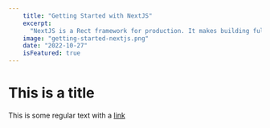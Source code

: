 ```yaml
---
    title: "Getting Started with NextJS"
    excerpt:
      "NextJS is a Rect framework for production. It makes building fullstack React apps and sites a breeze and ships with Server Side Rendering(SSR)"
    image: "getting-started-nextjs.png"
    date: "2022-10-27"
    isFeatured: true
---
```


# This is a title

This is some regular text with a [link](https://www.google.com)
